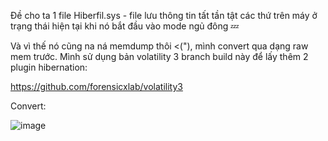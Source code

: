 Đề cho ta 1 file Hiberfil.sys - file lưu thông tin tất tần tật các thứ trên máy ở trạng thái hiện tại khi nó bắt đầu vào mode ngủ đông 💤

Và vì thế nó cũng na ná memdump thôi <("), mình convert qua dạng raw mem trước. Mình sử dụng bản volatility 3 branch build này để lấy thêm 2 plugin hibernation:

https://github.com/forensicxlab/volatility3

Convert:

![image](https://github.com/NVex0/uWU/assets/113530029/48ecd17a-55d3-4243-a72a-92b93ddafad5)


